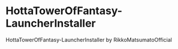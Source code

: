 # HottaTowerOfFantasy-LauncherInstaller
HottaTowerOfFantasy-LauncherInstaller by RikkoMatsumatoOfficial
